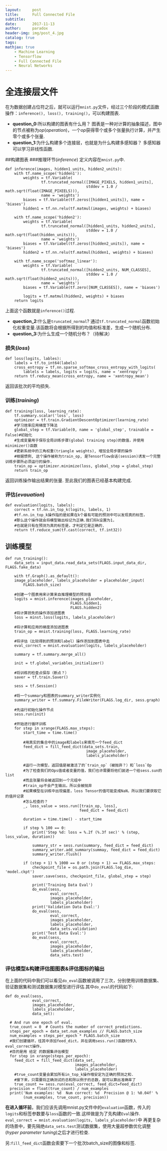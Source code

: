 ```yaml
---
layout:     post
title:      Full Connected File
subtitle:   
date:       2017-11-13
author:     paradox
header-img: img/post_4.jpg
catalog: true
tags:
mathjax: true
    - Machine Learning 
    - Tensorflow
    - Full Connected File
    - Neural Networks
---
```


# 全连接层文件
在为数据创建占位符之后，就可以运行`mnist.py`文件，经过三个阶段的模式函数操作：`inference(), loss(), training()`，可以构建图表.

- <b>question_0:</b>所以构建的图表有什么用？
  图表是一种对计算的抽象描述，图中的节点被称为$op(operation)$，一个$op$获得零个或多个张量执行计算，并产生零个或多个张量.
- <b>question_1:</b>为什么构建多个连接层，也就是为什么构建多感知器？
  多感知器可以学习非线性函数.

##构建图表
###推理环节$(inference)$
定义内容在`mnist.py`中.
```py3
def inference(images, hidden1_units, hidden2_units):
    with tf.name_scope('hidden1'):
        weights = tf.Variable(
                tf.truncated_normal([IMAGE_PIXELS, hidden1_units],
                                    stddev = 1.0 / math.sqrt(float(IMAGE_PIXEELS))),
                name = 'weights')
        biases = tf.Variable(tf.zeros([hidden1_units]), name = 'biases')
        hidden1 = tf.nn.relu(tf.matmul(images, weights) + biases)

    with tf.name_scope('hidden2'):
        weights = tf.Variable(
                tf.truncated_normal([hidden1_units, hidden2_units],
                                    stddev = 1.0 / math.sqrt(float(hidden_units))),
                name = 'weights')
        biases = tf.Variabel(tf.zeros([hidden2_units]), name = 'biases')
        hidden2 = tf.nn.relu(tf.matmul(hidden1, weights) + biases)

    with tf.name_scope('softmaz_linear'):
        weights = tf.Variable(
                tf.truncated_normal([hidden2_units, NUM_CLASSES],
                                    stddev = 1.0 / math.sqrt(float(hidden2_units))),
                name = 'weights')
        biases = tf.Variable(tf.zero([NUM_CLASSES]), name = 'biases')

        logits = tf.matmul(hidden2, weights) + biases
    return logits                
```
上面这个函数就是`inference()`过程.

- <b>quection_2:</b>什么是`truncated_normal`?
  通过`tf.truncated_normal`函数初始化权重变量.该函数将会根据所得到的均值和标准差，生成一个随机分布.
- <b>question_3:</b>为什么生成一个随机分布？（待解决）

### 损失$(loss)$
```py3
def loss(logits, lables):
    labels = tf.to_int64(labels)
    cross_entropy = tf.nn.sparse_softmax_cross_entropy_with_logits(
        lablels = labels, logits = logits, name = 'xentropy')
    return tf.reducy_mean(cross_entropy, name = 'xentropy_mean')
```
返回该批次的平均损失.

### 训练$(training)$
```py3
def training(loss, learning_rate):
    tf.summary.scalar('loss', loss)
    optimizer = tf.train.GradientDescentOptimizer(learning_rate)
    #学习效率应用梯度下降法
    global_step = tf.Variable(0, name = 'global_step', trainable = False)#初始化
    #生成变量用于保存全局训练步骤(global training step)的数值，并使用minimizer()函数
    #更新系统中的三角权重(triangle weights), 增加全局步骤的操作 
    #根据惯例, 这个操作被称为train_op, 是Tensorflow会话(session)诱发一个完整训练步骤所必须运行的操作.
    train_op = optimizer.minimize(loss, global_step = global_step)
    return train_op
```
返回训练操作输出结果的张量.
至此我们的图表已经基本构建完成.

### 评估$(evauation)$
```py3
def evaluation(logits, labels):
    correct = tf.nn.in_top_k(logits, labels, 1)
    #tf.nn.in_top_k操作指的是如果在k个最有可能的预测中可以发现真的标签，
    #那么这个操作就会将模型输出标记为正确.我们将k设置为1，
    #也就是只有在预测为真的标签是，才判定它是正确的.
    return tf.reduce_sum(tf.cast(correct, tf.int32))
```

## 训练模型
```py3
def run_training():
    data_sets = input_data.read_data_sets(FLAGS.input_data_dir, FLAGS.fake_data)

    with tf.Graph().as_default():
    image_placeholder, labels_placeholder = placeholder_input(
        FLAGS.batch_size)

    #创建一个图表用来计算来自推理模型的预测值
    logits = mnist.inference(images_placeholder,
                             FLAGS.hidden1,
                             FLAGS.hidden2)
    #将计算损失的操作添加进图表
    loss = minst.loss(logits, labels_placeholder)

    #将计算和应用的梯度添加进图表
    train_op = mnist.training(loss, FLAGS.learning_rate)

    #将评估（比较得到的预测和label）操作添加到图表中去
    eval_correct = mnist.evaluation(logits, labels_placeholder)

    summary = tf.summary.merge_all()

    init = tf.global_variables_initializer()

    #将训练的检查点保存（断点？）
    saver = tf.train.Saver()

    sess = tf.Session()

    #将一个summary和图表的summary_writer实例化
    summary_writer = tf.summary.FileWriter(FLAGS.log_dir, sess.graph)

    #先运行初始化操作节点
    sess.run(init)

    #开始进行循环训练
    for step in xrange(FLAGS.max_steps):
        start_time = time.time()

        #用真实的集合中的image和labels来填充一个feed_dict
        feed_dict = fill_feed_dict(data_sets.train,
                                    image_placeholder,
                                    labels_placeholder)

        #运行一次模型，返回值是被激活了的`train_op`（被抛弃？）和`loss`Op
        #为了检查我们的Ops值或者变量的值，我们也许需要将他们装进一个给sess.sun的list
        #而且张量将会被返回到一个元组中
        #train_op不会产生输出，所以会被抛弃
        #如果模型在训练中出现偏差，loss Tensor的值可能变成NaN，所以我们要获取它的值并记录
        #怎么检查的？
        _, loss_value = sess.run([train_op, loss], 
                                 feed_dict = feed_dict)

        duration = time.time() - start_time

        if step % 100 == 0:
            print('Step %d: loss = %.2f (%.3f sec)' % (step, loss_value, duration))

            summary_str = sess.run(summary, feed_dict = feed_dict)
            summary_writer.add_summary(summay, feed_dict = feed_dict)
            summary_writer.flush()

        if (step + 1) % 1000 == 0 or (step + 1) == FLAGS.max_steps:
            checkpoint_file = os.path.join(FLAGS.log_die, 'model.ckpt')
            saver.save(sess, checkpoint_file, global_step = step)

            print('Training Data Eval')
            do_eval(sess,
                    eval_correct,
                    images_placeholder,
                    labels_placeholder)
            print('Validation Data Eval:')
            do_eval(sess,
                    eval_correct,
                    images_placeholder,
                    labels_placeholder,
                    data_sets.validation)
            print('Test Data Eval:')
            do_eval(sess,
                    eval_correct,
                    images_placeholder,
                    labels_placeholder,
                    data_sets.test)
```

### 评估模型&构建评估图图表&评估图标的输出
在上面的代码中我们可以看见`do_eval`函数被调用了三次，分别使用训练数据集、验证数据集和测试数据集对模型进行评估.其中`do_eval`的代码如下:
```py3
def do_eval(sess,
            eval_correct,
            images_placeholder,
            labels_placeholder,
            data_set):
 
  # And run one epoch of eval.
  true_count = 0  # Counts the number of correct predictions.
  steps_per_epoch = data_set.num_examples // FLAGS.batch_size
  num_examples = steps_per_epoch * FLAGS.batch_size
  #我们创建循环，往其中添加feed_dict，并在调用sess.run()函数时传入eval_correct操作，
  #目的是用 给定 的数据集评估模型
  for step in xrange(steps_per_epoch):
    feed_dict = fill_feed_dict(data_set,
                               images_placeholder,
                               labels_placeholder)
    #true_count变量会累加所有in_top_k操作哦安定为正确的预测之和.
    #接下来，只需要将正确测试的总和除以例子的总数，就可以算出准确率了
    true_count += sess.run(eval_correct, feed_dict=feed_dict)
  precision = float(true_count) / num_examples
  print('Num examples: %d  Num correct: %d  Precision @ 1: %0.04f' %
        (num_examples, true_count, precision))
```
<b>在进入循环前</b>，我们应该先调用mnist.py文件中的`evaluation`函数，传入的`logits`和标签参数要与`loss`函数的一致.这样做是为了先构建`Eval`操作.
`eval_correct = mnist.evaluation(logits, labels_placeholder)`中
再更复杂的场景中，要先隔绝`data_sets.test`测试数据集，使用大量超参数优化调整$(hyper\ parameter\  tuning)$之后才进行检查.

另:`fill_feed_dict`函数会索要下一个批次batch_size的图像和标签.

